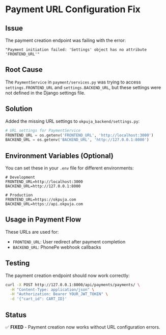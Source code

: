 # Payment URL Configuration Fix

## Issue
The payment creation endpoint was failing with the error:
```
"Payment initiation failed: 'Settings' object has no attribute 'FRONTEND_URL'"
```

## Root Cause
The `PaymentService` in `payment/services.py` was trying to access `settings.FRONTEND_URL` and `settings.BACKEND_URL`, but these settings were not defined in the Django settings file.

## Solution
Added the missing URL settings to `okpuja_backend/settings.py`:

```python
# URL settings for PaymentService
FRONTEND_URL = os.getenv('FRONTEND_URL', 'http://localhost:3000')
BACKEND_URL = os.getenv('BACKEND_URL', 'http://127.0.0.1:8000')
```

## Environment Variables (Optional)
You can set these in your `.env` file for different environments:

```env
# Development
FRONTEND_URL=http://localhost:3000
BACKEND_URL=http://127.0.0.1:8000

# Production
FRONTEND_URL=https://okpuja.com
BACKEND_URL=https://api.okpuja.com
```

## Usage in Payment Flow
These URLs are used for:
- `FRONTEND_URL`: User redirect after payment completion
- `BACKEND_URL`: PhonePe webhook callbacks

## Testing
The payment creation endpoint should now work correctly:

```bash
curl -X POST http://127.0.0.1:8000/api/payments/payments/ \
  -H "Content-Type: application/json" \
  -H "Authorization: Bearer YOUR_JWT_TOKEN" \
  -d '{"cart_id": CART_ID}'
```

## Status
✅ **FIXED** - Payment creation now works without URL configuration errors.
